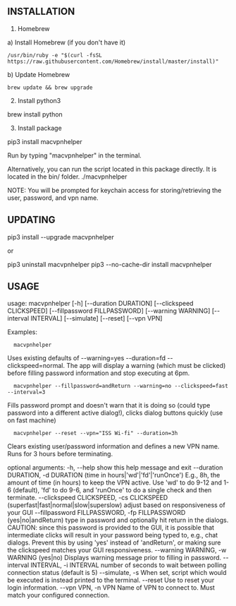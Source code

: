 INSTALLATION
------------
1)  Homebrew

  a) Install Homebrew (if you don't have it)
  
    /usr/bin/ruby -e "$(curl -fsSL https://raw.githubusercontent.com/Homebrew/install/master/install)"
    
  b) Update Homebrew
  
    brew update && brew upgrade
    
2) Install python3

  brew install python
  
3) Install package

  pip3 install macvpnhelper

Run by typing "macvpnhelper" in the terminal.

Alternatively, you can run the script located in this package directly. It is located in the bin/ folder.
  ./macvpnhelper
  
NOTE: You will be prompted for keychain access for storing/retrieving the user, password, and vpn name.

UPDATING
--------

  pip3 install --upgrade macvpnhelper
  
or

  pip3 uninstall macvpnhelper
  pip3 --no-cache-dir install macvpnhelper
  

USAGE
-----
usage: macvpnhelper [-h] [--duration DURATION] [--clickspeed CLICKSPEED]
                    [--fillpassword FILLPASSWORD] [--warning WARNING]
                    [--interval INTERVAL] [--simulate] [--reset] [--vpn VPN]

Examples:

      macvpnhelper
  Uses existing defaults of --warning=yes --duration=fd --clickspeed=normal.  The app will display a warning (which must be clicked) before filling password information and stop executing at 6pm.

      macvpnhelper --fillpassword=andReturn --warning=no --clickspeed=fast --interval=3
  Fills password prompt and doesn't warn that it is doing so (could type password into a different active dialog!), clicks dialog buttons quickly (use on fast machine)

      macvpnhelper --reset --vpn="ISS Wi-fi" --duration=3h
  Clears existing user/password information and defines a new VPN name. Runs for 3 hours before terminating.

optional arguments:
  -h, --help            show this help message and exit
  --duration DURATION, -d DURATION
                        (time in hours|'wd'|'fd'|'runOnce') E.g., 8h, the amount of time (in hours) to keep the VPN active. Use 'wd' to do 9-12 and 1-6 (default), 'fd' to do 9-6, and 'runOnce' to do a single check and then terminate.
  --clickspeed CLICKSPEED, -cs CLICKSPEED
                        (superfast|fast|normal|slow|superslow) adjust based on responsiveness of your GUI
  --fillpassword FILLPASSWORD, -fp FILLPASSWORD
                        (yes|no|andReturn) type in password and optionally hit return in the dialogs.  CAUTION: since this password is provided to the GUI, it is possible that intermediate clicks will result in your password being typed to, e.g., chat dialogs. Prevent this by using 'yes' instead of 'andReturn', or making sure the clickspeed matches your GUI responsiveness.
  --warning WARNING, -w WARNING
                        (yes|no) Displays warning message prior to filling in password.
  --interval INTERVAL, -i INTERVAL
                        number of seconds to wait between polling connection status (default is 5)
  --simulate, -s        When set, script which would be executed is instead printed to the terminal.
  --reset               Use to reset your login information.
  --vpn VPN, -n VPN     Name of VPN to connect to. Must match your configured connection.
